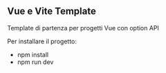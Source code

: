 ## Vue e Vite Template
Template di partenza per progetti Vue con option API

Per installare il progetto:
- npm install
- npm run dev